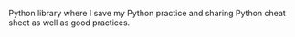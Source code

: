 Python library where I save my Python practice and sharing Python cheat sheet as well as good practices. 
